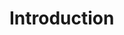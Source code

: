 # Introduction

[](http://www.infoworld.com/article/3142136/artificial-intelligence/google-intel-alliance-boosts-kubernetes-machine-learning-iot-and-more.html)